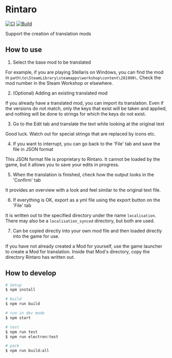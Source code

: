 # Rintaro

[![CI](https://github.com/cedretaber/Rintaro/actions/workflows/ci.yml/badge.svg)](https://github.com/cedretaber/Rintaro/actions/workflows/ci.yml)
[![Build](https://github.com/cedretaber/Rintaro/actions/workflows/build.yml/badge.svg)](https://github.com/cedretaber/Rintaro/actions/workflows/build.yml)

Support the creation of translation mods

## How to use

1. Select the base mod to be translated

For example, if you are playing Stellaris on Windows, you can find the mod in `path\to\SteamLibrary\steamapps\workshop\content\281990\`.
Check the mod number in the Steam Workshop or elsewhere.

2. (Optional) Adding an existing translated mod

If you already have a translated mod, you can import its translation.
Even if the versions do not match, only the keys that exist will be taken and applied, and nothing will be done to strings for which the keys do not exist.

3. Go to the Edit tab and translate the text while looking at the original text

Good luck.
Watch out for special strings that are replaced by icons etc.

4. If you want to interrupt, you can go back to the 'File' tab and save the file in JSON format

This JSON format file is proprietary to Rintaro. It cannot be loaded by the game, but it allows you to save your edits in progress.

5. When the translation is finished, check how the output looks in the 'Confirm' tab

It provides an overview with a look and feel similar to the original text file.

6. If everything is OK, export as a yml file using the export button on the 'File' tab

It is written out to the specified directory under the name `localisation`. There may also be a `localisation_synced` directory, but both are used.

7. Can be copied directly into your own mod file and then loaded directly into the game for use.

If you have not already created a Mod for yourself, use the game launcher to create a Mod for translation.
Inside that Mod's directory, copy the directory Rintaro has written out.

## How to develop

```bash
# Setup
$ npm install

# build
$ npm run build

# run in dev mode
$ npm start

# test
$ npm run test
$ npm run electron:test

# pack
$ npm run build:all
```